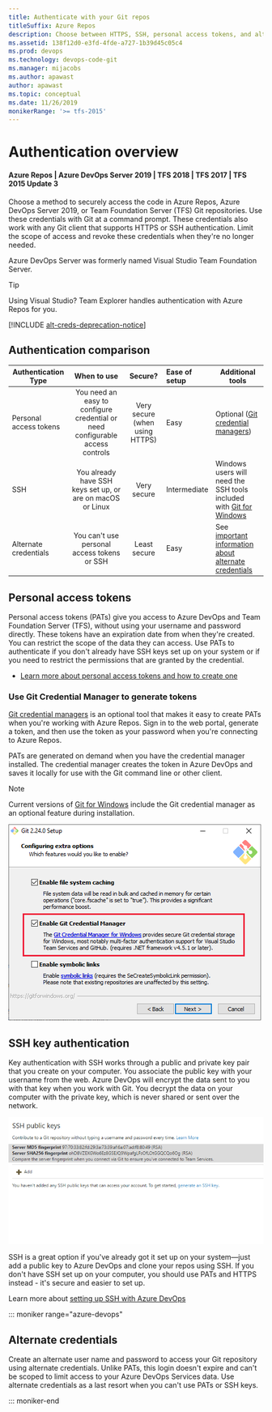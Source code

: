 ```yaml
---
title: Authenticate with your Git repos
titleSuffix: Azure Repos
description: Choose between HTTPS, SSH, personal access tokens, and alternate credentials to securely sign in to your Git repos.
ms.assetid: 138f12d0-e3fd-4fde-a727-1b39d45c05c4
ms.prod: devops
ms.technology: devops-code-git
ms.manager: mijacobs
ms.author: apawast
author: apawast
ms.topic: conceptual
ms.date: 11/26/2019
monikerRange: '>= tfs-2015'
---
```


# Authentication overview

#### Azure Repos | Azure DevOps Server 2019 | TFS 2018 | TFS 2017 | TFS 2015 Update 3

Choose a method to securely access the code in Azure Repos, Azure DevOps Server 2019, or Team Foundation Server (TFS) Git repositories.
Use these credentials with Git at a command prompt. These credentials also work with any Git client that supports HTTPS or SSH authentication.
Limit the scope of access and revoke these credentials when they're no longer needed.

Azure DevOps Server was formerly named Visual Studio Team Foundation Server.

> [!TIP]
> Using Visual Studio? Team Explorer handles authentication with Azure Repos for you.

[!INCLUDE [alt-creds-deprecation-notice](../../_shared/alt-creds-deprecation-notice.md)]

## Authentication comparison

| Authentication Type | When to use | Secure? | Ease of setup | Additional tools |   
|---------------------|:-------------:|:------------:|:---------------------|-------------|   
| Personal access tokens | You need an easy to configure credential or need configurable access controls | Very secure (when using HTTPS) |  Easy | Optional ([Git credential managers](set-up-credential-managers.md)) |   
| SSH | You already have SSH keys set up, or are on macOS or Linux | Very secure | Intermediate | Windows users will need the SSH tools included with [Git for Windows](https://git-for-windows.github.io/)  |
| Alternate credentials | You can't use personal access tokens or SSH |  Least secure | Easy | See [important information about alternate credentials](https://devblogs.microsoft.com/devops/azure-devops-will-no-longer-support-alternate-credentials-authentication/) |

## Personal access tokens

Personal access tokens (PATs) give you access to Azure DevOps and Team Foundation Server (TFS), without using your username and password directly.
These tokens have an expiration date from when they're created. You can restrict the scope of the data they can access.
Use PATs to authenticate if you don't already have SSH keys set up on your system or if you need to restrict the permissions that are granted by the credential.

* [Learn more about personal access tokens and how to create one](../../organizations/accounts/use-personal-access-tokens-to-authenticate.md)

### <a name="use-credential-managers-to-generate-tokens"></a>Use Git Credential Manager to generate tokens

[Git credential managers](set-up-credential-managers.md) is an optional tool that makes it easy to create PATs when you're working with Azure Repos. 
Sign in to the web portal, generate a token, and then use the token as your password when you're connecting to Azure Repos. 

PATs are generated on demand when you have the credential manager installed. 
The credential manager creates the token in Azure DevOps and saves it locally for use with the Git command line or other client. 

>[!NOTE]
>Current versions of [Git for Windows](https://git-for-windows.github.io/) include the Git credential manager as an optional feature during installation.
>
>![Select Enable Git Credential Manager during Git for Windows install](_img/install-git-with-git-credential-manager.png)

## SSH key authentication

Key authentication with SSH works through a public and private key pair that you create on your computer. 
You associate the public key with your username from the web. Azure DevOps will encrypt the data sent to you with that key when you work with Git.
You decrypt the data on your computer with the private key, which is never shared or sent over the network.

![Animated GIF showing adding of a SSH public key to Azure DevOps](_img/ssh_add_public_key.gif)

SSH is a great option if you've already got it set up on your system&mdash;just add a public key to Azure DevOps and clone your repos using SSH. 
If you don't have SSH set up on your computer, you should use PATs and HTTPS instead - it's secure and easier to set up.

Learn more about [setting up SSH with Azure DevOps](use-ssh-keys-to-authenticate.md)

::: moniker range="azure-devops"

## Alternate credentials

Create an alternate user name and password to access your Git repository using alternate credentials.
Unlike PATs, this login doesn't expire and can't be scoped to limit access to your Azure DevOps Services data.
Use alternate credentials as a last resort when you can't use PATs or SSH keys.

::: moniker-end
